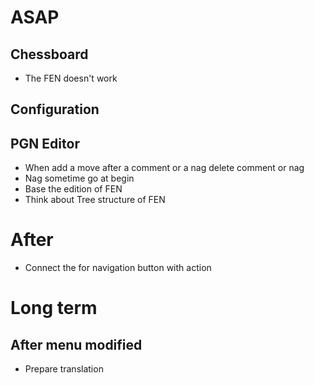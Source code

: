 # ASAP

## Chessboard 

- The FEN doesn't work

## Configuration 

## PGN Editor

- When add a move after a comment or a nag delete comment or 
nag 
- Nag sometime go at begin 
- Base the edition of FEN
- Think about Tree structure of FEN


# After

- Connect the for navigation button with action


# Long term

## After menu modified

- Prepare translation 
